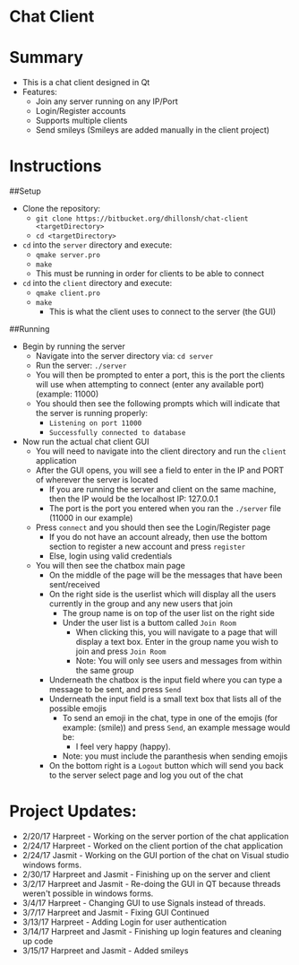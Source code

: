 # Chat Client
# Summary
  - This is a chat client designed in Qt
  - Features:
    -  Join any server running on any IP/Port
    -  Login/Register accounts
    -  Supports multiple clients
    -  Send smileys (Smileys are added manually in the client project)

# Instructions
##Setup
  - Clone the repository:
    - `git clone https://bitbucket.org/dhillonsh/chat-client <targetDirectory>`
    - `cd <targetDirectory>`
  - `cd` into the `server` directory and execute:
    - `qmake server.pro`
    - `make`
	- This must be running in order for clients to be able to connect
  - `cd` into the  `client` directory and execute:
    - `qmake client.pro`
    - `make`
      - This is what the client uses to connect to the server (the GUI)

##Running
  - Begin by running the server
    - Navigate into the server directory via: `cd server`
    - Run the server: `./server`
    - You will then be prompted to enter a port, this is the port the clients will use when attempting to connect (enter any available port) (example: 11000)
    - You should then see the following prompts which will indicate that the server is running properly:
        - `Listening on port 11000`
        - `Successfully connected to database`
  - Now run the actual chat client GUI
    - You will need to navigate into the client directory and run the `client` application
    - After the GUI opens, you will see a field to enter in the IP and PORT of wherever the server is located
      - If you are running the server and client on the same machine, then the IP would be the localhost IP: 127.0.0.1
      - The port is the port you entered when you ran the `./server` file (11000 in our example)
    - Press `connect` and you should then see the Login/Register page
      - If you do not have an account already, then use the bottom section to register a new account and press `register`
      - Else, login using valid credentials
    - You will then see the chatbox main page
        - On the middle of the page will be the messages that have been sent/received
        - On the right side is the userlist which will display all the users currently in the group and any new users that join
          - The group name is on top of the user list on the right side
          - Under the user list is a buttom called `Join Room`
            - When clicking this, you will navigate to a page that will display a text box. Enter in the group name you wish to join and press `Join Room`
            - Note: You will only see users and messages from within the same group
         - Underneath the chatbox is the input field where you can type a message to be sent, and press `Send`
         - Underneath the input field is a small text box that lists all of the possible emojis
           - To send an emoji in the chat, type in one of the emojis (for example: (smile)) and press `Send`, an example message would be:
               - I feel very happy (happy).
           - Note: you must include the paranthesis when sending emojis
         - On the bottom right is a `Logout` button which will send you back to the server select page and log you out of the chat
  

# Project Updates:
  - 2/20/17 Harpreet - Working on the server portion of the chat application 
  - 2/24/17 Harpreet - Worked on the client portion of the chat application
  - 2/24/17 Jasmit - Working on the GUI portion of the chat on Visual studio windows forms.
  - 2/30/17 Harpreet and Jasmit - Finishing up on the server and client
  - 3/2/17 Harpreet and Jasmit - Re-doing the GUI in QT because threads weren't possible in windows forms. 
  - 3/4/17 Harpreet - Changing GUI to use Signals instead of threads.
  - 3/7/17 Harpreet and Jasmit - Fixing GUI Continued
  - 3/13/17 Harpreet - Adding Login for user authentication
  - 3/14/17 Harpreet and Jasmit - Finishing up login features and cleaning up code 
  - 3/15/17 Harpreet and Jasmit - Added smileys